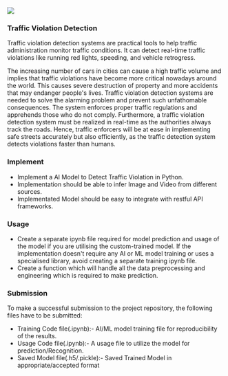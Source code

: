 <img src="https://www.parknsecure.com/images_new/redlight.jpg">

### Traffic Violation Detection

Traffic violation detection systems are practical tools to help traffic administration monitor traffic conditions. It can detect real-time traffic violations like running red lights, speeding, and vehicle retrogress. 

The increasing number of cars in cities can cause a high traffic volume and implies that traffic violations have become more critical nowadays around the world. This causes severe destruction of property and more accidents that may endanger people's lives. Traffic violation detection systems are needed to solve the alarming problem and prevent such unfathomable consequences. The system enforces proper traffic regulations and apprehends those who do not comply. Furthermore, a traffic violation detection system must be realized in real-time as the authorities always track the roads. Hence, traffic enforcers will be at ease in implementing safe streets accurately but also efficiently, as the traffic detection system detects violations faster than humans. 

### Implement

* Implement a AI Model to Detect Traffic Violation in Python.
* Implementation should be able to infer Image and Video from different sources.
* Implementated Model should be easy to integrate with restful API frameworks.


### Usage

* Create a separate ipynb file required for model prediction and usage of the model if you are utilising the custom-trained model. If the implementation doesn't require any AI or ML model training or uses a specialised library, avoid creating a separate training ipynb file.
* Create a function which will handle all the data preprocessing and engineering which is required to make prediction.

### Submission

To make a successful submission to the project repository, the following files have to be submitted:

* Training Code file(.ipynb):- AI/ML model training file for reproducibility of the results.
* Usage Code file(.ipynb):- A usage file to utilize the model for prediction/Recognition.
* Saved Model file(.h5/.pickle):- Saved Trained Model in appropriate/accepted format